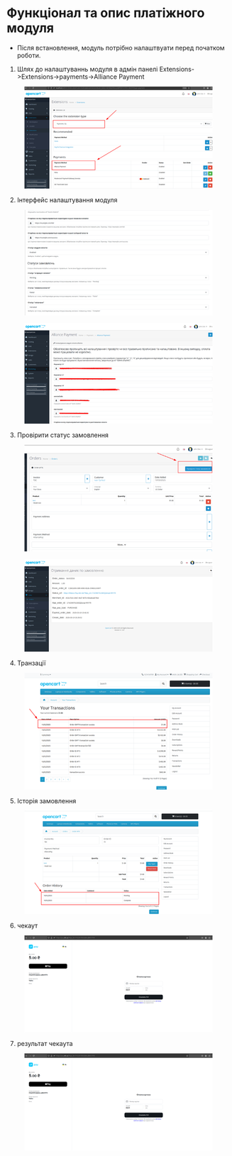 # Функціонал та опис платіжного модуля

* Після встановлення, модуль потрібно налаштвуати перед початком роботи.

1. Шлях до налаштуваннь модуля в адмін панелі Extensions->Extensions->payments->Alliance Payment

&#x20;

<figure><img src="../../.gitbook/assets/image (11).png" alt=""><figcaption></figcaption></figure>

2. Інтерфейс налаштування модуля

<figure><img src="../../.gitbook/assets/image (3).png" alt=""><figcaption></figcaption></figure>

<figure><img src="../../.gitbook/assets/image (4).png" alt=""><figcaption></figcaption></figure>

&#x20;

3. Провірити статус замовлення

<figure><img src="../../.gitbook/assets/image (5).png" alt=""><figcaption></figcaption></figure>

&#x20;

<figure><img src="../../.gitbook/assets/image (6).png" alt=""><figcaption></figcaption></figure>

4. Транзації

<figure><img src="../../.gitbook/assets/image (7).png" alt=""><figcaption></figcaption></figure>

&#x20;

5. Історія замовлення

<figure><img src="../../.gitbook/assets/image (8).png" alt=""><figcaption></figcaption></figure>

&#x20;

6. чекаут

<figure><img src="../../.gitbook/assets/image (9).png" alt=""><figcaption></figcaption></figure>

&#x20;

7. результат чекаута

<figure><img src="../../.gitbook/assets/image (10).png" alt=""><figcaption></figcaption></figure>


